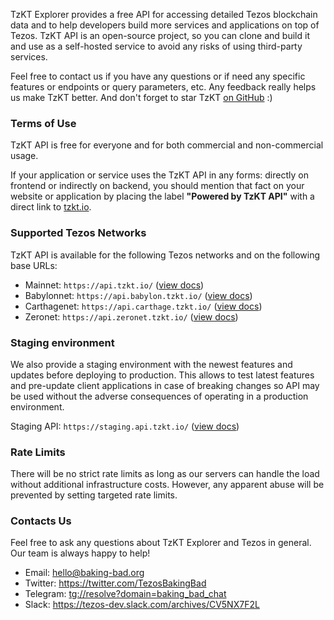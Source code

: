 TzKT Explorer provides a free API for accessing detailed Tezos blockchain data and to help developers build more services and applications on top of Tezos.
TzKT API is an open-source project, so you can clone and build it and use as a self-hosted service to avoid any risks of using third-party services.

Feel free to contact us if you have any questions or if need any specific features or endpoints or query parameters, etc.
Any feedback really helps us make TzKT better.
And don't forget to star TzKT [on GitHub](https://github.com/baking-bad/tzkt) :)

### Terms of Use

TzKT API is free for everyone and for both commercial and non-commercial usage.

If your application or service uses the TzKT API in any forms: directly on frontend or indirectly on backend, you should mention that fact on your website or application
by placing the label **"Powered by TzKT API"** with a direct link to [tzkt.io](https://tzkt.io).

### Supported Tezos Networks

TzKT API is available for the following Tezos networks and on the following base URLs:

- Mainnet: `https://api.tzkt.io/` ([view docs](https://api.tzkt.io))
- Babylonnet: `https://api.babylon.tzkt.io/` ([view docs](https://api.babylon.tzkt.io))
- Carthagenet: `https://api.carthage.tzkt.io/` ([view docs](https://api.carthage.tzkt.io))
- Zeronet: `https://api.zeronet.tzkt.io/` ([view docs](https://api.zeronet.tzkt.io))

### Staging environment

We also provide a staging environment with the newest features and updates before deploying to production.
This allows to test latest features and pre-update client applications in case of breaking changes
so API may be used without the adverse consequences of operating in a production environment.

Staging API: `https://staging.api.tzkt.io/` ([view docs](https://staging.api.tzkt.io))

### Rate Limits

There will be no strict rate limits as long as our servers can handle the load without additional infrastructure costs.
However, any apparent abuse will be prevented by setting targeted rate limits.

### Contacts Us

Feel free to ask any questions about TzKT Explorer and Tezos in general. Our team is always happy to help!

- Email: hello@baking-bad.org
- Twitter: https://twitter.com/TezosBakingBad
- Telegram: [tg://resolve?domain=baking_bad_chat](tg://resolve?domain=baking_bad_chat)
- Slack: https://tezos-dev.slack.com/archives/CV5NX7F2L
